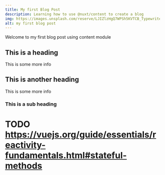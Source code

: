 ```yaml
---
title: My first Blog Post
description: Learning how to use @nuxt/content to create a blog
img: https://images.unsplash.com/reserve/LJIZlzHgQ7WPSh5KVTCB_Typewriter.jpg?ixlib=rb-1.2.1&auto=format&fit=crop&w=800&q=60
alt: my first blog post
---
```


Welcome to my first blog post using content module

## This is a heading

This is some more info

## This is another heading

This is some more info
### This is a sub heading

# TODO https://vuejs.org/guide/essentials/reactivity-fundamentals.html#stateful-methods